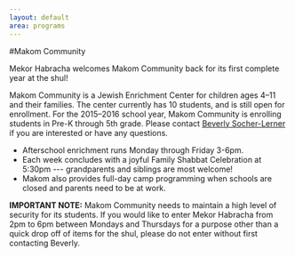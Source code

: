 ```yaml
---
layout: default
area: programs
---
```


#Makom Community

Mekor Habracha welcomes Makom Community back for its first complete year at the shul! 

Makom Community is a Jewish Enrichment Center for children ages 4–11 and their families. The center currently has 10 students, and is still open for enrollment. For the 2015–2016 school year, Makom Community is enrolling students in Pre-K through 5th grade. Please contact [Beverly Socher-Lerner](beverly@makomcommunity.org) if you are interested or have any questions. 

- Afterschool enrichment runs Monday through Friday 3-6pm. 
- Each week concludes with a joyful Family Shabbat Celebration at 5:30pm --- grandparents and siblings are most welcome! 
- Makom also provides full-day camp programming when schools are closed and parents need to be at work.

**IMPORTANT NOTE:** Makom Community needs to maintain a high level of security for its students. If you would like to enter Mekor Habracha from 2pm to 6pm between Mondays and Thursdays for a purpose other than a quick drop off of items for the shul, please do not enter without first contacting Beverly.